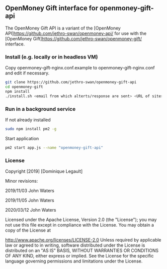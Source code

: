 ## OpenMoney Gift interface for openmoney-gift-api

The OpenMoney Gift API is a variant of the [OpenMoney API]https://github.com/jethro-swan/openmoney-api/ 
for use with the [OpenMoney Gift]https://github.com/jethro-swan/openmoney-gift/ interface.

### Install (e.g. locally or in headless VM)

Copy  openmoney-gift-nginx.conf.example  to  openmoney-gift-nginx.conf  and edit if necessary.


```sh
git clone https://github.com/jethro-swan/openmoney-gift-api
cd openmoney-gift
npm install
./install.sh <email from which alterts/response are sent> <URL of site>
```

### Run in a background service

If not already installed
```sh
sudo npm install pm2 -g
```

Start application
```sh
pm2 start app.js --name "openmoney-gift-api"
```

### License

Copyright [2019] [Dominique Legault]

Minor revisions:

  2019/11/03 John Waters
  
  2019/11/05 John Waters
  
  2020/03/12 John Waters

  
Licensed under the Apache License, Version 2.0 (the "License"); you may not use this file except in compliance with the License. You may obtain a copy of the License at

http://www.apache.org/licenses/LICENSE-2.0
Unless required by applicable law or agreed to in writing, software distributed under the License is distributed on an "AS IS" BASIS, WITHOUT WARRANTIES OR CONDITIONS OF ANY KIND, either express or implied. See the License for the specific language governing permissions and limitations under the License.
